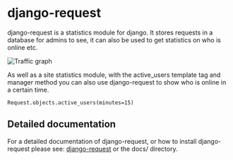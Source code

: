 django-request
==============

django-request is a statistics module for django. It stores requests in a database for admins to see, it can also be used to get statistics on who is online etc.

![Traffic graph](http://media.kylefuller.co.uk/projects/django-request/graph.png)

As well as a site statistics module, with the active_users template tag and manager method you can also use django-request to show who is online in a certain time.

    Request.objects.active_users(minutes=15)

Detailed documentation
----------------------

For a detailed documentation of django-request, or how to install django-request please see: [django-request](http://kylefuller.co.uk/projects/django-request/) or the docs/ directory.
